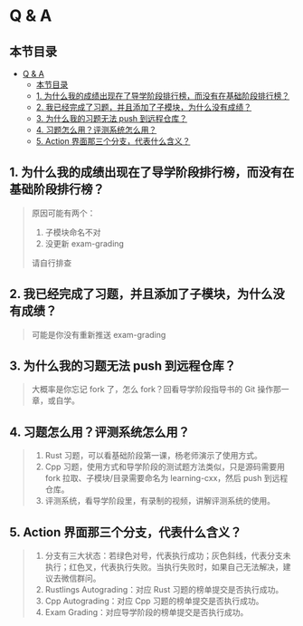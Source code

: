 # Q & A

## 本节目录

- [Q \& A](#q--a)
  - [本节目录](#本节目录)
  - [1. 为什么我的成绩出现在了导学阶段排行榜，而没有在基础阶段排行榜？](#1-为什么我的成绩出现在了导学阶段排行榜而没有在基础阶段排行榜)
  - [2. 我已经完成了习题，并且添加了子模块，为什么没有成绩？](#2-我已经完成了习题并且添加了子模块为什么没有成绩)
  - [3. 为什么我的习题无法 push 到远程仓库？](#3-为什么我的习题无法-push-到远程仓库)
  - [4. 习题怎么用？评测系统怎么用？](#4-习题怎么用评测系统怎么用)
  - [5. Action 界面那三个分支，代表什么含义？](#5-action-界面那三个分支代表什么含义)

## 1. 为什么我的成绩出现在了导学阶段排行榜，而没有在基础阶段排行榜？

> 原因可能有两个：
>
> 1. 子模块命名不对
> 2. 没更新 exam-grading
>
> 请自行排查

## 2. 我已经完成了习题，并且添加了子模块，为什么没有成绩？

> 可能是你没有重新推送 exam-grading

## 3. 为什么我的习题无法 push 到远程仓库？

> 大概率是你忘记 fork 了，怎么 fork？回看导学阶段指导书的 Git 操作那一章，或自学。

## 4. 习题怎么用？评测系统怎么用？

> 1. Rust 习题，可以看基础阶段第一课，杨老师演示了使用方式。
> 2. Cpp 习题，使用方式和导学阶段的测试题方法类似，只是源码需要用 fork 拉取、子模块/目录需要命名为 learning-cxx，然后 push 到远程仓库。
> 3. 评测系统，看导学阶段里，有录制的视频，讲解评测系统的使用。

## 5. Action 界面那三个分支，代表什么含义？

> 1. 分支有三大状态：若绿色对号，代表执行成功；灰色斜线，代表分支未执行；红色叉，代表执行失败。当执行失败时，如果自己无法解决，建议去微信群问。
> 2. Rustlings Autograding：对应 Rust 习题的榜单提交是否执行成功。
> 3. Cpp Autograding：对应 Cpp 习题的榜单提交是否执行成功。
> 4. Exam Grading：对应导学阶段的榜单提交是否执行成功。
